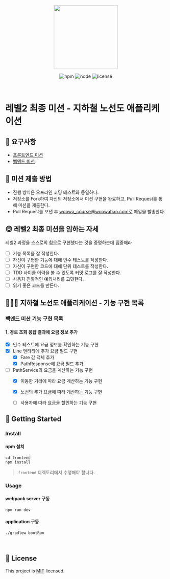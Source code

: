 <p align="center">
    <img width="200px;" src="https://raw.githubusercontent.com/woowacourse/atdd-subway-admin-frontend/master/images/main_logo.png"/>
</p>
<p align="center">
  <img alt="npm" src="https://img.shields.io/badge/npm-%3E%3D%205.5.0-blue">
  <img alt="node" src="https://img.shields.io/badge/node-%3E%3D%209.3.0-blue">
  <img alt="license" src="https://img.shields.io/github/license/woowacourse/atdd-subway-2020">
</p>

<br>

# 레벨2 최종 미션 - 지하철 노선도 애플리케이션

## 🎯 요구사항
- [프론트엔드 미션](https://github.com/woowacourse/atdd-subway-2020/blob/master/frontend-mission.md)
- [백엔드 미션](https://github.com/woowacourse/atdd-subway-2020/blob/master/backend-mission.md)

## 🤔 미션 제출 방법
- 진행 방식은 오프라인 코딩 테스트와 동일하다.
- 저장소를 Fork하여 자신의 저장소에서 미션 구현을 완료하고, Pull Request를 통해 미션을 제출한다.
- Pull Request를 보낸 후 woowa_course@woowahan.com로 메일을 발송한다.

## 😌 레벨2 최종 미션을 임하는 자세
레벨2 과정을 스스로의 힘으로 구현했다는 것을 증명하는데 집중해라
- [ ] 기능 목록을 잘 작성한다.  
- [ ] 자신이 구현한 기능에 대해 인수 테스트를 작성한다.
- [ ] 자신이 구현한 코드에 대해 단위 테스트를 작성한다.
- [ ] TDD 사이클 이력을 볼 수 있도록 커밋 로그를 잘 작성한다.
- [ ] 사용자 친화적인 예외처리를 고민한다.
- [ ] 읽기 좋은 코드를 만든다.

## 👨🏻‍💻 지하철 노선도 애플리케이션 - 기능 구현 목록

### 백엔드 미션 기능 구현 목록

#### 1. 경로 조회 응답 결과에 요금 정보 추가

- [x] 인수 테스트에 요금 정보를 확인하는 기능 구현
- [x] Line 엔티티에 추가 요금 필드 구현
  - [x] Fare 값 객체 추가
  - [x] PathResponse에 요금 필드 추가
- [ ] PathService의 요금을 계산하는 기능 구현
  - [x] 이동한 거리에 따라 요금 계산하는 기능 구현
  - [x] 노선의 추가 요금에 따라 계산하는 기능 구현
  - [ ] 사용자에 따라 요금을 할인하는 기능 구현





## 🚀 Getting Started

### Install
#### npm 설치
```
cd frontend
npm install
```
> `frontend` 디렉토리에서 수행해야 합니다.

### Usage
#### webpack server 구동
```
npm run dev
```
#### application 구동
```
./gradlew bootRun
```
<br>

## 📝 License

This project is [MIT](https://github.com/woowacourse/atdd-subway-2020/blob/master/LICENSE.md) licensed.

